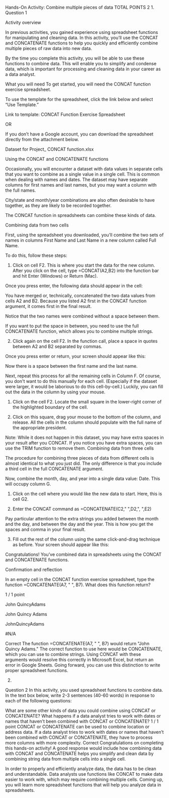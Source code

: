 Hands-On Activity: Combine multiple pieces of data
TOTAL POINTS 2
1.
Question 1

Activity overview

In previous activities, you gained experience using spreadsheet functions for manipulating and cleaning data. In this activity, you’ll use the CONCAT and CONCATENATE functions to help you quickly and efficiently combine multiple pieces of raw data into new data.

By the time you complete this activity, you will be able to use these functions to combine data. This will enable you to simplify and condense data, which is important for processing and cleaning data in your career as a data analyst.


What you will need
To get started, you will need the CONCAT function exercise spreadsheet.

To use the template for the spreadsheet, click the link below and select “Use Template.” 

Link to template: CONCAT Function Exercise Spreadsheet 

OR

If you don’t have a Google account, you can download the spreadsheet directly from the attachment below.

Dataset for Project_ CONCAT function.xlsx

Using the CONCAT and CONCATENATE functions

Occasionally, you will encounter a dataset with data values in separate cells that you want to combine as a single value in a single cell. This is common when dealing with names and dates. The dataset may have separate columns for first names and last names, but you may want a column with the full names. 

City/state and month/year combinations are also often desirable to have together, as they are likely to be recorded together. 

The CONCAT function in spreadsheets can combine these kinds of data.

Combining data from two cells

First, using the spreadsheet you downloaded, you’ll combine the two sets of names in columns First Name and Last Name in a new column called Full Name. 

To do this, follow these steps:

1. Click on cell F2. This is where you start the data for the new column. After you click on the cell, type =CONCAT(A2,B2) into the function bar and hit Enter (Windows) or Return (Mac).


Once you press enter, the following data should appear in the cell:


You have merged or, technically, concatenated the two data values from cells A2 and B2. Because you listed A2 first in the CONCAT function argument, it comes first in the final result.

Notice that the two names were combined without a space between them. 

If you want to put the space in between, you need to use the full CONCATENATE function, which allows you to combine multiple strings. 

2. Click again on the cell F2. In the function call, place a space in quotes between A2 and B2 separated by commas.


Once you press enter or return, your screen should appear like this:


Now there is a space between the first name and the last name.

Next, repeat this process for all the remaining cells in Column F. Of course, you don't want to do this manually for each cell. (Especially if the dataset were larger, it would be laborious to do this cell-by-cell.) Luckily, you can fill out the data in the column by using your mouse.

1. Click on the cell F2. Locate the small square in the lower-right corner of the highlighted boundary of the cell.


2. Click on this square, drag your mouse to the bottom of the column, and release. All the cells in the column should populate with the full name of the appropriate president. 


Note: While it does not happen in this dataset, you may have extra spaces in your result after you CONCAT. If you notice you have extra spaces, you can use the TRIM function to remove them.
Combining data from three cells

The procedure for combining three pieces of data from different cells is almost identical to what you just did. The only difference is that you include a third cell in the full CONCATENATE argument.

Now, combine the month, day, and year into a single data value: Date. This will occupy column G. 

1. Click on the cell where you would like the new data to start. Here, this is cell G2. 

2. Enter the CONCAT command as =CONCATENATE(C2," ",D2,", ",E2)


Pay particular attention to the extra strings you added between the month and the day, and between the day and the year. This is how you get the spaces and comma in your final result.


3. Fill out the rest of the column using the same click-and-drag technique as before. Your screen should appear like this:


Congratulations! You’ve combined data in spreadsheets using the CONCAT and CONCATENATE functions.

Confirmation and reflection

In an empty cell in the CONCAT function exercise spreadsheet, type the function =CONCATENATE(A7, " ", B7). What does this function return?

1 / 1 point

John QuincyAdams


John Quincy Adams


JohnQuincyAdams


#N/A

Correct
The function =CONCATENATE(A7, " ", B7) would return "John Quincy Adams." The correct function to use here would be CONCATENATE, which you can use to combine strings. Using CONCAT with these arguments would resolve this correctly in Microsoft Excel, but return an error in Google Sheets. Going forward, you can use this distinction to write proper spreadsheet functions.

2.
Question 2
In this activity, you used spreadsheet functions to combine data. In the text box below, write 2-3 sentences (40-60 words) in response to each of the following questions:

What are some other kinds of data you could combine using CONCAT or CONCATENATE?
What happens if a data analyst tries to work with dates or names that haven’t been combined with CONCAT or CONCATENATE?
1 / 1 point
CONCAT or CONCATENATE can be used to combine location or address data.
If a data analyst tries to work with dates or names that haven’t been combined with CONCAT or CONCATENATE, they have to process more columns with more complexity.
Correct
Congratulations on completing this hands-on activity! A good response would include how combining data with CONCAT and CONCATENATE helps you simplify and clean data by combining string data from multiple cells into a single cell. 

In order to properly and efficiently analyze data, the data has to be clean and understandable. Data analysts use functions like CONCAT to make data easier to work with, which may require combining multiple cells. Coming up, you will learn more spreadsheet functions that will help you analyze data in spreadsheets.
